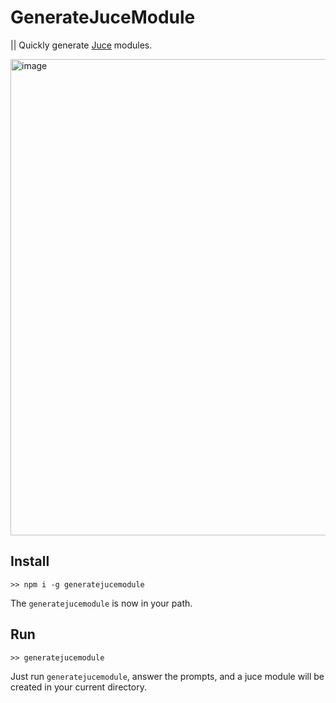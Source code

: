 # GenerateJuceModule
|| Quickly generate [Juce](https://www.google.com/search?q=juce+github&client=safari&sxsrf=ALeKk01JfCNPVCpzQVS69M-B7d6G6OmE4w%3A1616353502711&source=hp&ei=3phXYNKvKNKMa6j9osgH&iflsig=AINFCbYAAAAAYFem7pEwygQzkTaAgXNZl10dNsc4gSLw&oq=juce&gs_lcp=Cgdnd3Mtd2l6EAEYADIECCMQJzIECCMQJzIECCMQJzICCAAyBAguEAoyAggAMgIIADICCAAyAggAMgQILhAKOgUIABCRAjoCCC5QmQFYtARguwxoAHAAeACAAYwBiAGuA5IBAzEuM5gBAKABAaoBB2d3cy13aXo&sclient=gws-wiz) modules.

<img width="762" alt="image" src="https://user-images.githubusercontent.com/6765676/111916852-3c2c1880-8a7d-11eb-9b14-af27ade8d58b.png">

## Install
```
>> npm i -g generatejucemodule
```
The `generatejucemodule` is now in your path.




## Run
```
>> generatejucemodule
```
Just run `generatejucemodule`, answer the prompts, and a juce module will be created in your current directory.
